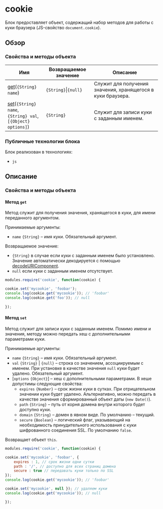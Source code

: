 # cookie

Блок предоставляет объект, содержащий набор методов для работы с куки браузера (JS-свойство `document.cookie`).

## Обзор

### Свойства и методы объекта

| Имя | Возвращаемое значение | Описание |
| -------- | --- | -------- |
| <a href="#fields-get">get</a>(<code>{String} name</code>) | <code>{String}</code>&#124;<code>{null}</code> | Cлужит для получения значения, хранящегося в куки браузера. |
| <a href="#fields-set">set</a>(<code>{String} name</code>, <br><code>{String} val</code>, <br><code>[{Object} options]</code>) | <code>{String}</code> | Cлужит для записи куки с заданным именем.|

### Публичные технологии блока

Блок реализован в технологиях:

* `js`

## Описание

<a name="fields"></a>
### Свойства и методы объекта

<a name="fields-get"></a>
#### Метод `get`

Метод служит для получения значения, хранящегося в куки, для имени переданного аргументом.

Принимаемые аргументы:

* `name` `{String}` – имя куки. Обязательный аргумент.

Возвращаемое значение:

* `{String}` в случае если куки с заданным именем было установлено. Значение автоматически декодируется с помощью [decodeURIComponent](https://developer.mozilla.org/en-US/docs/Web/JavaScript/Reference/Global_Objects/decodeURIComponent).
* `null` если куки с заданным именем отсутствует.

```js
modules.require('cookie', function(cookie) {

cookie.set('mycookie', 'foobar');
console.log(cookie.get('mycookie')); // 'foobar'
console.log(cookie.get('foo')); // null
    
});
```

<a name="fields-set"></a>
#### Метод `set`

Метод служит для записи куки с заданным именем. Помимо имени и значения, методу можно передать хеш с дополнительными параметрами куки.

Принимаемые аргументы:

* `name` `{String}` – имя куки. Обязательный аргумент.
* `val` `{String}` | `{null}` – строка со значением, ассоциируемым с именем. При установке в качестве значения `null` куки будет удалено. Обязательный аргумент.
* [`options` `{Object}`] – хеш с дополнительными параметрами. В хеше допустимы следующие свойства:
    * `expires` `{Number}` – срок жизни куки в сутках. При отрицательном значении куки будет удалено. Альтернативно, можно передать в качестве значения сформированный объект даты (`new Date()`).
    * `path` `{String}` – путь от корня домена внутри которого будет доступно куки.
    * `domain` `{String}` – домен в явном виде. По умолчанию – текущий.
    * `secure` `{Boolean}` – логический флаг, указывающий на необходимость принудительного использования с куки шифрованного соединения SSL. По умолчанию `false`.

Возвращает объект `this`.

```js
modules.require('cookie', function(cookie) {

cookie.set('mycookie', 'foobar', {
    expires : 1, // срок жизни одни сутки
    path : '/', // доступно для всех страниц домена
    secure : true // передавать куки только по SSL
});
console.log(cookie.get('mycookie')); // 'foobar'

cookie.set('mycookie', null }); // удаляем куки
console.log(cookie.get('mycookie')); // null

});
```
